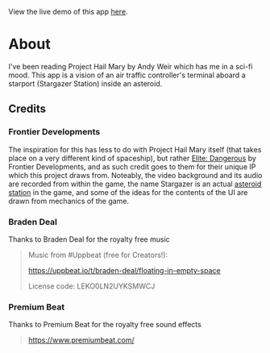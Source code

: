 View the live demo of this app [here](https://stargazer-seven.vercel.app/).

# About
I've been reading Project Hail Mary by Andy Weir which has me in a sci-fi mood. This app is a vision of an air traffic controller's terminal aboard a starport (Stargazer Station) inside an asteroid.

## Credits

### Frontier Developments

The inspiration for this has less to do with Project Hail Mary itself (that takes place on a very different kind of spaceship), but rather [Elite: Dangerous](https://www.elitedangerous.com/) by Frontier Developments, and as such credit goes to them for their unique IP which this project draws from. Noteably, the video background and its audio are recorded from within the game, the name Stargazer is an actual [asteroid station](https://www.edsm.net/en/system/stations/id/25525/name/Pleione/details/idS/15823/nameS/Stargazer) in the game, and some of the ideas for the contents of the UI are drawn from mechanics of the game.

### Braden Deal
Thanks to Braden Deal for the royalty free music

> Music from #Uppbeat (free for Creators!):
>
> https://uppbeat.io/t/braden-deal/floating-in-empty-space
>
> License code: LEKO0LN2UYKSMWCJ

### Premium Beat
Thanks to Premium Beat for the royalty free sound effects
> https://www.premiumbeat.com/